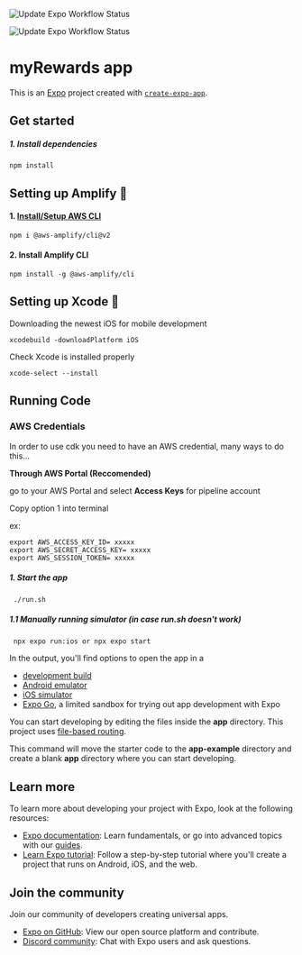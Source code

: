 ![Update Expo Workflow Status](https://github.com/My-Rewards/myRewardsApp/actions/workflows/Update_Expo.yml/badge.svg)

![Update Expo Workflow Status](https://github.com/My-Rewards/myRewardsApp/actions/workflows/Update_Expo_Prod.yml/badge.svg)

# myRewards app

This is an [Expo](https://expo.dev) project created with [`create-expo-app`](https://www.npmjs.com/package/create-expo-app).

## Get started

##### 1. Install dependencies

   ```
   npm install
   ```

## Setting up Amplify 🚧

#### 1. [Install/Setup AWS CLI](https://docs.aws.amazon.com/cli/v1/userguide/cli-chap-install.html)

```
npm i @aws-amplify/cli@v2
```

#### 2. Install Amplify CLI
```
npm install -g @aws-amplify/cli
```

## Setting up Xcode 🚧

Downloading the newest iOS for mobile development
```
xcodebuild -downloadPlatform iOS
```

Check Xcode is installed properly
```
xcode-select --install
```

## Running Code

### AWS Credentials

In order to use cdk you need to have an AWS credential, many ways to do this...

**Through AWS Portal (Reccomended)**

go to your AWS Portal and select **Access Keys** for pipeline account

Copy option 1 into terminal

ex:
```
export AWS_ACCESS_KEY_ID= xxxxx
export AWS_SECRET_ACCESS_KEY= xxxxx
export AWS_SESSION_TOKEN= xxxxx
```

##### 1. Start the app

   ```
    ./run.sh
   ```

##### 1.1 Manually running simulator (in case run.sh doesn't work)

   ```bash
    npx expo run:ios or npx expo start
   ```

In the output, you'll find options to open the app in a

- [development build](https://docs.expo.dev/develop/development-builds/introduction/)
- [Android emulator](https://docs.expo.dev/workflow/android-studio-emulator/)
- [iOS simulator](https://docs.expo.dev/workflow/ios-simulator/)
- [Expo Go](https://expo.dev/go), a limited sandbox for trying out app development with Expo

You can start developing by editing the files inside the **app** directory. This project uses [file-based routing](https://docs.expo.dev/router/introduction).

This command will move the starter code to the **app-example** directory and create a blank **app** directory where you can start developing.


## Learn more

To learn more about developing your project with Expo, look at the following resources:

- [Expo documentation](https://docs.expo.dev/): Learn fundamentals, or go into advanced topics with our [guides](https://docs.expo.dev/guides).
- [Learn Expo tutorial](https://docs.expo.dev/tutorial/introduction/): Follow a step-by-step tutorial where you'll create a project that runs on Android, iOS, and the web.

## Join the community

Join our community of developers creating universal apps.

- [Expo on GitHub](https://github.com/expo/expo): View our open source platform and contribute.
- [Discord community](https://chat.expo.dev): Chat with Expo users and ask questions.
